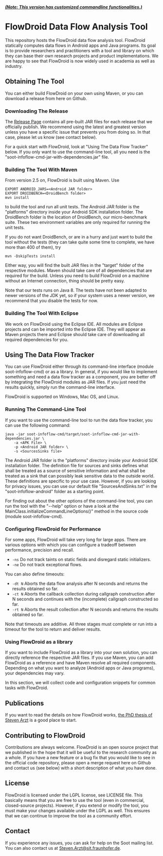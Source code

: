 **<u>*(Note: This version has customized commandline functionalities.)*</u>**

# FlowDroid Data Flow Analysis Tool

This repository hosts the FlowDroid data flow analysis tool. FlowDroid statically computes data flows in Android apps and Java programs.
Its goal is to provide researchers and practitioners with a tool and library on which they can base their own research projects and
product implementations. We are happy to see that FlowDroid is now widely used in academia as well as industry.

## Obtaining The Tool

You can either build FlowDroid on your own using Maven, or you can download a release from here on Github.

### Downloading The Release

The <a href="https://github.com/secure-software-engineering/FlowDroid/releases">Release Page</a> contains all pre-built JAR
files for each release that we officially publish. We recommend using the latest and greatest version unless you have a specific
issue that prevents you from doing so. In that case, please let us know (see contact below).

For a quick start with FlowDroid, look at "Using The Data Flow Tracker" below. If you only want to use the command-line tool,
all you need is the "soot-infoflow-cmd-jar-with-dependencies.jar" file.

### Building The Tool With Maven

From version 2.5 on, FlowDroid is built using Maven. Use

```
EXPORT ANDROID_JARS=<Android JAR folder>
EXPORT DROIDBENCH=<DroidBench folder>
mvn install
```

to build the tool and run all unit tests. The Android JAR folder is the "platforms" directory inside your Android SDK installation
folder. The DroidBench folder is the location of DroidBench, our micro-benchmark suite. These two environment variables are only
required for running the unit tests.

If you do not want DroidBench, or are in a hurry and just want to build the tool without the tests (they can take
quite some time to complete, we have more than 400 of them), try

```
mvn -DskipTests install
```

Either way, you will find the built JAR files in the "target" folder of the respective modules. Maven should take care of all
dependencies that are required for the build. Unless you need to build FlowDroid on a machine without an Internet connection,
thing should be pretty easy.

Note that our tests runs on Java 8. The tests have not been adapted to newer versions of the JDK yet, so if your system uses
a newer version, we recommend that you disable the tests for now.

### Building The Tool With Eclipse

We work on FlowDroid using the Eclipse IDE. All modules are Eclipse projects and can be imported into the Eclipse IDE. They will appear as Maven projects there and Eclipse should take care of downloading all required dependencies for you.

## Using The Data Flow Tracker

You can use FlowDroid either through its command-line interface (module soot-infoflow-cmd) or as a library. In general, if you would
like to implement something and need a data flow tracker as a component, you are better off by integrating the FlowDroid modules as
JAR files. If you just need the results quickly, simply run the command-line interface.

FlowDroid is supported on Windows, Mac OS, and Linux.

### Running The Command-Line Tool

If you want to use the command-line tool to run the data flow tracker, you can use the following command:

```
java -jar soot-infoflow-cmd/target/soot-infoflow-cmd-jar-with-dependencies.jar \
    -a <APK File> \
    -p <Android JAR folder> \
    -s <SourcesSinks file>
```

The Android JAR folder is the "platforms" directory inside your Android SDK installation folder. The definition file for sources
and sinks defines what shall be treated as a source of sensitive information and what shall be treated as a sink that can possibly
leak sensitive data to the outside world. These definitions are specific to your use case. However, if you are looking for privacy
issues, you can use our default file "SourcesAndSinks.txt" in the "soot-infoflow-android" folder as a starting point.

For finding out about the other options of the command-line tool, you can run the tool with the "--help" option or have a look at
the MainClass.initializeCommandLineOptions()" method in the source code (module soot-infoflow-cmd).

### Configuring FlowDroid for Performance

For some apps, FlowDroid will take very long for large apps. There are various options with which you can configure a tradeoff between performance, precision and recall.

* ```-ns``` Do not track taints on static fields and disregard static initializers.
* ```-ne``` Do not track exceptional flows.

You can also define timeouts:

* ```-dt N``` Aborts the data flow analysis after N seconds and returns the results obtained so far.
* ```-ct N``` Aborts the callback collection during callgraph construction after N seconds and continues with the (incomplete) callgraph constructed so far.
* ```-rt N``` Aborts the result collection after N seconds and returns the results obtained so far.

Note that timeouts are additive. All three stages must complete or run into a timeout for the tool to return and deliver results.

### Using FlowDroid as a library

If you want to include FlowDroid as a library into your own solution, you can directly reference the respective JAR files. If you
use Maven, you can add FlowDroid as a reference and have Maven resolve all required components. Depending on what you want to analyze
(Android apps or Java programs), your dependencies may vary.

In this section, we will collect code and configuration snippets for common tasks with FlowDroid.

## Publications

If you want to read the details on how FlowDroid works, <a href="http://tuprints.ulb.tu-darmstadt.de/5937/">the PhD thesis of
Steven Arzt</a> is a good place to start.

## Contributing to FlowDroid

Contributions are always welcome. FlowDroid is an open source project that we published in the hope that it will be useful to
the research community as a whole. If you have a new feature or a bug fix that you would like to see in the official code
repository, please open a merge request here on Github and contact us (see below) with a short description of what you have
done.

## License

FlowDroid is licensed
under the LGPL license, see LICENSE file. This basically means that you are free to use the tool (even in commercial, closed-source
projects). However, if you extend or modify the tool, you must make your changes available under the LGPL as well. This ensures that
we can continue to improve the tool as a community effort.

## Contact

If you experience any issues, you can ask for help on the Soot mailing list. You can also contact us at Steven.Arzt@sit.fraunhofer.de.
